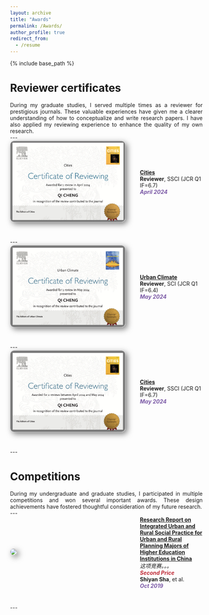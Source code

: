 ```yaml
---
layout: archive
title: "Awards"
permalink: /Awards/
author_profile: true
redirect_from:
  - /resume
---
```


{% include base_path %}

Reviewer certificates
======
<div class="col-sm-9" style="display: flex; align-items: center; padding-left: 0px; text-align: justify;">
During my graduate studies, I served multiple times as a reviewer for prestigious journals. These valuable experiences have given me a clearer understanding of how to conceptualize and write research papers. I have also applied my reviewing experience to enhance the quality of my own research.
 </div>
---

<div class="pub-row" style="display: flex; align-items: center; flex-wrap: wrap; margin-bottom: 40px;">
  <div class="col-sm-3 abbr" style="flex: 0 0 300px; margin-right: 40px; padding-left: 0;">
    <img src="/images/cities1.png" class="teaser img-fluid z-depth-1" style="width: 300px; height: auto; box-shadow: 5px 5px 15px rgba(0,0,0,0.5); border: 1px solid #CCCCCC; border-radius: 10px;">
  </div>
  <div class="col-sm-9" style="flex: 1; padding-left: 0;">
    <div>
      <div class="title"><a href="https://www.sciencedirect.com/journal/cities"><strong>Cities</strong></a></div>
    </div> 
    <div class="author"><strong>Reviewer</strong>, SSCI (JCR Q1 IF=6.7)</div>
    <strong><i style="color:#7b5aa6">April 2024</i></strong>
  </div>
</div>
---

<div class="pub-row" style="display: flex; align-items: center; flex-wrap: wrap; margin-bottom: 40px;">
  <div class="col-sm-3 abbr" style="flex: 0 0 300px; margin-right: 40px; padding-left: 0;">
    <img src="/images/UC.png" class="teaser img-fluid z-depth-1" style="width: 300px; height: auto; box-shadow: 5px 5px 15px rgba(0,0,0,0.5); border: 1px solid #CCCCCC; border-radius: 10px;">
  </div>
  <div class="col-sm-9" style="flex: 1; padding-left: 0;">
    <div>
      <div class="title"><a href="https://www.sciencedirect.com/journal/urban-climate"><strong>Urban Climate</strong></a></div>
    </div> 
    <div class="author"><strong>Reviewer</strong>, SCI (JCR Q1 IF=6.4)</div>
    <strong><i style="color:#7b5aa6">May 2024</i></strong>
  </div>
</div>
---

<div class="pub-row" style="display: flex; align-items: center; flex-wrap: wrap; margin-bottom: 40px;">
  <div class="col-sm-3 abbr" style="flex: 0 0 300px; margin-right: 40px; padding-left: 0;">
    <img src="/images/cities2.png" class="teaser img-fluid z-depth-1" style="width: 300px; height: auto; box-shadow: 5px 5px 15px rgba(0,0,0,0.5); border: 1px solid #CCCCCC; border-radius: 10px;">
  </div>
  <div class="col-sm-9" style="flex: 1; padding-left: 0;">
    <div>
      <div class="title"><a href="https://www.sciencedirect.com/journal/cities"><strong>Cities</strong></a></div>
    </div> 
    <div class="author"><strong>Reviewer</strong>, SSCI (JCR Q1 IF=6.7)</div>
    <strong><i style="color:#7b5aa6">May 2024</i></strong>
  </div>
</div>
---

Competitions
======
<div class="col-sm-9" style="display: flex; align-items: center; padding-left: 0px; text-align: justify;">
During my undergraduate and graduate studies, I participated in multiple competitions and won several important awards. These design achievements have fostered thoughtful consideration of my future research.
 </div>
---

<div class="pub-row" style="display: flex; align-items: center; flex-wrap: wrap; margin-bottom: 40px;">
  <div class="col-sm-3 abbr" style="flex: 0 0 300px; margin-right: 40px; padding-left: 0;">
    <img src="/images/profile.png" class="teaser img-fluid z-depth-1" style="width: 300px; height: auto; box-shadow: 5px 5px 15px rgba(0,0,0,0.5); border: 1px solid #CCCCCC; border-radius: 10px;">
  </div>
  <div class="col-sm-9" style="flex: 1; padding-left: 0;">
    <div>
      <div class="title"><a href="https://www.sciencedirect.com/journal/sustainable-cities-and-society"><strong>Research Report on Integrated Urban and Rural Social Practice for Urban and Rural Planning Majors of Higher Education Institutions in China</strong></a></div>
    </div> 
      <div class="competition-description">
      <i>这项竞赛。。。</i>
    </div>
    <strong><i style="color:#c02c38">Second Price</i></strong>
    <div class="author"><strong>Shiyan Sha</strong>, et al.</div>
    <strong><i style="color:#7b5aa6">Oct 2019</i></strong>
  </div>
</div>
---
